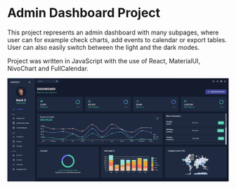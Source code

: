 # Admin Dashboard Project

This project represents an admin dashboard with many subpages, where user can for example check charts, add events to calendar or export tables. User can also easily switch between the light and the dark modes. 

Project was written in JavaScript with the use of React, MaterialUI, NivoChart and FullCalendar.

![image](preview.png)
